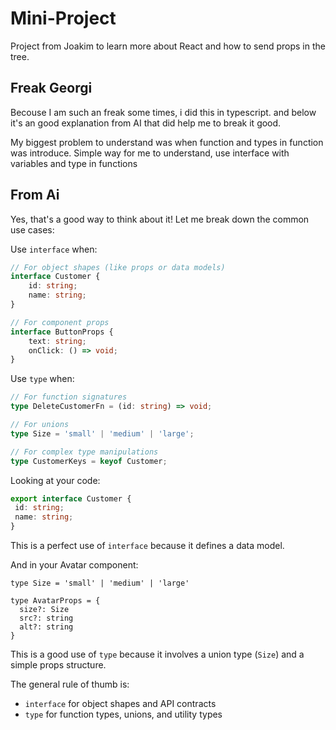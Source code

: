 # Mini-Project

Project from Joakim to learn more about React and how
to send props in the tree.

## Freak Georgi

Becouse I am such an freak some times, i did this in typescript.
and below it's an good explanation from AI that did help me to break it
good.

My biggest problem to understand was when function and types in function was introduce.
Simple way for me to understand, use interface with variables and type in functions

## From Ai

Yes, that's a good way to think about it! Let me break down the common use cases:

Use `interface` when:

```typescript
// For object shapes (like props or data models)
interface Customer {
    id: string;
    name: string;
}

// For component props
interface ButtonProps {
    text: string;
    onClick: () => void;
}
```

Use `type` when:

```typescript
// For function signatures
type DeleteCustomerFn = (id: string) => void;

// For unions
type Size = 'small' | 'medium' | 'large';

// For complex type manipulations
type CustomerKeys = keyof Customer;
```

Looking at your code:

```1:4:apps/edu-mini-project/src/types/contacts/customer.ts
export interface Customer {
 id: string;
 name: string;
}
```

This is a perfect use of `interface` because it defines a data model.

And in your Avatar component:

```3:9:apps/edu-mini-project/src/components/Avatar/index.tsx
type Size = 'small' | 'medium' | 'large'

type AvatarProps = {
  size?: Size
  src?: string
  alt?: string
}
```

This is a good use of `type` because it involves a union type (`Size`) and a simple props structure.

The general rule of thumb is:

- `interface` for object shapes and API contracts
- `type` for function types, unions, and utility types
